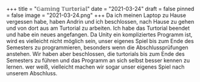 +++
title = "𝔾𝕒𝕞𝕚𝕟𝕘 𝕋𝕦𝕣𝕥𝕠𝕣𝕚𝕒𝕝"
date = "2021-03-24"
draft = false
pinned = false
image = "2021-03-24.png"
+++
Da ich meinen Laptop zu Hause vergessen habe, haben Andrin und ich beschlossen, nach Hause zu gehen und von dort aus am Turtorial zu arbeiten.  Ich habe das Turtorial beendet und habe ein neues angefangen. Da Unity ein kompliziertes Programm ist, wird es vielleicht nicht möglich sein, unser eigenes Spiel bis zum Ende des Semesters zu programmieren, besonders wenn die Abschlussprüfungen anstehen. Wir haben aber beschlossen,  die turtorials bis zum Ende des Semesters zu führen und das Programm an sich selbst besser kennen zu lernen. wer weiß, vielleicht machen wir sogar unser eigenes Spiel nach unserem Abschluss. 



![]()